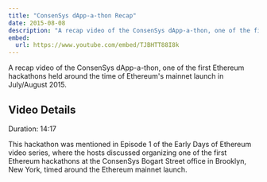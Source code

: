 ```yaml
---
title: "ConsenSys dApp-a-thon Recap"
date: 2015-08-08
description: "A recap video of the ConsenSys dApp-a-thon, one of the first Ethereum hackathons held around the time of Ethereum's mainnet launch in 2015."
embed:
  url: https://www.youtube.com/embed/TJBHTT88I8k
---
```


A recap video of the ConsenSys dApp-a-thon, one of the first Ethereum hackathons held around the time of Ethereum's mainnet launch in July/August 2015.

## Video Details

Duration: 14:17

This hackathon was mentioned in Episode 1 of the Early Days of Ethereum video series, where the hosts discussed organizing one of the first Ethereum hackathons at the ConsenSys Bogart Street office in Brooklyn, New York, timed around the Ethereum mainnet launch.
